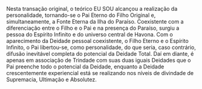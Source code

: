 ﻿Nesta transação original, o teórico EU SOU alcançou a realização da personalidade, tornando-se o Pai Eterno do Filho Original e,  simultaneamente, a Fonte Eterna da Ilha do Paraíso. Coexistente com a diferenciação entre o Filho e o Pai e na presença do Paraíso,  surgiu a pessoa do Espírito Infinito e do universo central de Havona. Com o aparecimento da Deidade pessoal coexistente, o Filho Eterno e o Espírito Infinito, o Pai libertou-se, como personalidade, do que seria, caso contrário, difusão inevitável completa do potencial da Deidade Total. Daí em diante, é apenas em associação de Trindade com suas duas iguais Deidades que o Pai preenche todo o potencial da Deidade, enquanto a Deidade crescentemente experiencial está se realizando nos níveis de divindade de Supremacia, Ultimação e Absolutez.